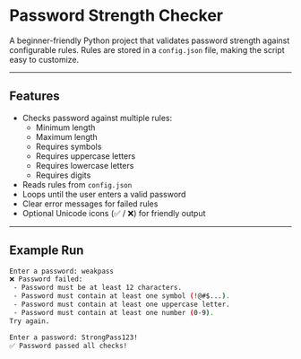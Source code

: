 # Password Strength Checker

A beginner-friendly Python project that validates password strength against configurable rules.
Rules are stored in a `config.json` file, making the script easy to customize.

---

## Features

- Checks password against multiple rules:
  - Minimum length
  - Maximum length
  - Requires symbols
  - Requires uppercase letters
  - Requires lowercase letters
  - Requires digits
- Reads rules from `config.json`
- Loops until the user enters a valid password
- Clear error messages for failed rules
- Optional Unicode icons (✅ / ❌) for friendly output

---

## Example Run

```bash
Enter a password: weakpass
❌ Password failed:
 - Password must be at least 12 characters.
 - Password must contain at least one symbol (!@#$...).
 - Password must contain at least one uppercase letter.
 - Password must contain at least one number (0-9).
Try again.

Enter a password: StrongPass123!
✅ Password passed all checks!
```
